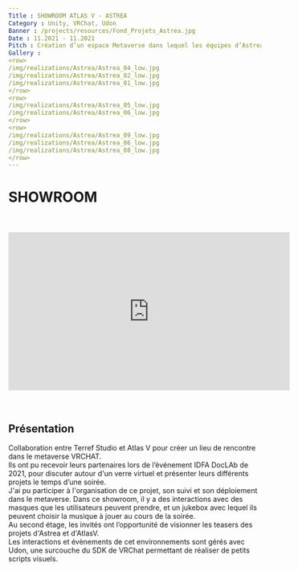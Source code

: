 ```yaml
---
Title : SHOWROOM ATLAS V - ASTREA
Category : Unity, VRChat, Udon
Banner : /projects/resources/Fond_Projets_Astrea.jpg
Date : 11.2021 - 11.2021
Pitch : Création d’un espace Metaverse dans lequel les équipes d’Astrea et Atlas V ont pu recevoir leurs partenaires lors de l’événement IDFA DocLAb,<br/>pour discuter autour d'un verre virtuel et présenter leurs différents projets le temps d’une soirée.
Gallery : 
<row>
/img/realizations/Astrea/Astrea_04_low.jpg
/img/realizations/Astrea/Astrea_02_low.jpg
/img/realizations/Astrea/Astrea_01_low.jpg
</row>
<row>
/img/realizations/Astrea/Astrea_05_low.jpg
/img/realizations/Astrea/Astrea_06_low.jpg
</row>
<row>
/img/realizations/Astrea/Astrea_09_low.jpg
/img/realizations/Astrea/Astrea_06_low.jpg
/img/realizations/Astrea/Astrea_08_low.jpg
</row>
---
```


# SHOWROOM  
<br>
<br>
<iframe width="560" height="315" src="https://www.youtube.com/embed/OMmw2OqsfJA?si=5P0k0450qBaDMH_F" title="YouTube video player" frameborder="0" allow="accelerometer; autoplay; clipboard-write; encrypted-media; gyroscope; picture-in-picture; web-share" allowfullscreen style="display:block; margin:auto;"></iframe>
<br>
<br>

## Présentation
Collaboration entre Terref Studio et Atlas V pour créer un lieu de rencontre dans le metaverse VRCHAT.<br>
Ils ont pu recevoir leurs partenaires lors de l’événement IDFA DocLAb de 2021, pour discuter autour d'un verre virtuel et présenter leurs différents projets le temps d’une soirée.<br>
J'ai pu participer à l'organisation de ce projet, son suivi et son déploiement dans le metaverse.
Dans ce showroom, il y a des interactions avec des masques que les utilisateurs peuvent prendre, et un jukebox avec lequel ils peuvent choisir la musique à jouer au cours de la soirée.<br>
Au second étage, les invités ont l’opportunité de visionner les teasers des projets d'Astrea et d'AtlasV.<br>
Les interactions et évènements de cet environnements sont gérés avec Udon, une surcouche du SDK de VRChat permettant de réaliser de petits scripts visuels.<br>
